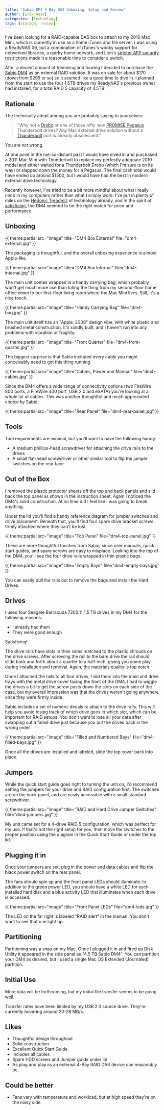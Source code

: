 ```yaml
---
title: 'Sabio DM4 4-Bay DAS Unboxing, Setup and Review'
author: [Erik Hess]
categories: [technology]
tags: [storage, review]
---
```

I've been looking for a RAID-capable DAS box to attach to my 2010 Mac Mini, which is currently in use as a home iTunes and file server. I was using a ReadyNAS X6, but a combination of iTunes's wonky support for networked libraries, a quirky home network, and Lion's [stricter AFP security restrictions][1] made it a reasonable time to consider a switch.

   [1]: http://www.readynas.com/forum/viewtopic.php?t=51033

After a decent amount of hemming and hawing I decided to purchase the [Sabio DM4][2] as an external RAID solution. It was on sale for about $170 (down from $299 or so) so it seemed like a good time to dive in. I planned from the start to use the four 1.5TB drives my ReadyNAS's previous owner had installed, for a total RAID 5 capacity of 4.5TB.

   [2]: http://www.amazon.com/gp/product/B003NXYO1W/ref=as_li_ss_tl?ie=UTF8&tag=theminbit-20&linkCode=as2&camp=217145&creative=399373&creativeASIN=B003NXYO1W (Sabio DM4)

## Rationale

The technically adept among you are probably saying to yourselves:

> "Why not a [Drobo][3] or one of those nifty new [PROMISE Pegasus][4] Thunderbolt drives? Any Mac external drive solution without a [Thunderbolt][5] port is already obsolescent."

   [3]: http://www.amazon.com/gp/product/B001CZ9ZEE/ref=as_li_ss_tl?ie=UTF8&tag=theminbit-20&linkCode=as2&camp=217145&creative=399369&creativeASIN=B001CZ9ZEE (Drobo 4-Bay)
   [4]: http://www.amazon.com/gp/product/B0055SE076/ref=as_li_ss_tl?ie=UTF8&tag=theminbit-20&linkCode=as2&camp=217145&creative=399373&creativeASIN=B0055SE076 (PROMISE Pegasus R4)
   [5]: http://www.apple.com/thunderbolt/

You are not wrong.

At one point in the not-so-distant past I would have dived in and purchased a 2011 Mac Mini with Thunderbolt to replace my perfectly adequate 2010 model and either waited for a Thunderbolt Drobo (which I'm sure is on its way) or slapped down the money for a Pegasus. The final cash total would have ended up around $1500, but I would have had the best in modern external drive technology.

Recently however, I've tried to be a bit more mindful about what I really _need_ in my computers rather than what I simply _want_. I've put in plenty of miles on the [Hedonic Treadmill][6] of technology already, and in the spirit of [satisficing][7], the DM4 seemed to be the right match for price and performance.

   [6]: http://en.wikipedia.org/wiki/Hedonic_treadmill
   [7]: http://en.wikipedia.org/wiki/Satisficing

## Unboxing

{{ theme:partial src="image" title="DM4 Box External" file="dm4-external.jpg" }}

The packaging is thoughtful, and the overall unboxing experience is almost Apple-like.

{{ theme:partial src="image" title="DM4 Box Internal" file="dm4-internal.jpg" }}

The main unit comes wrapped in a handy carrying bag, which probably won't get much more use than toting the thing from my second-floor home office down to our first-floor living room where the Mac Mini lives. Still, it's a nice touch.

{{ theme:partial src="image" title="Handy Carrying Bag" file="dm4-bag.jpg" }}

The main unit itself has an "Apple, 2008" design vibe, with white plastic and brushed metal construction. It's solidly built, and I haven't run into any problems with vibration or fragility.

{{ theme:partial src="image" title="Front Quarter" file="dm4-front-quarter.jpg" }}

The biggest surprise is that Sabio included every cable you might conceivably need to get this thing running.

{{ theme:partial src="image" title="Cables, Power and Manual" file="dm4-cables.jpg" }}

Since the DM4 offers a wide range of connectivity options (two FireWire 800 ports, a FireWire 400 port, USB 2.0 and eSATA) you're looking at a whole lot of cables. This was another thoughtful and much appreciated choice by Sabio.

{{ theme:partial src="image" title="Rear Panel" file="dm4-rear-panel.jpg" }}

## Tools

Tool requirements are minimal, but you'll want to have the following handy:

  * A medium phillips-head screwdriver for attaching the drive rails to the drives
  * A small flat-head screwdriver or other similar tool to flip the jumper switches on the rear face

## Out of the Box

I removed the plastic protector sheets off the top and back panels and slid back the top panel as shown in the instruction sheet. Again I noticed the DM4's solid construction. At no time did I feel like I was going to break anything.

Under the lid you'll find a handy reference diagram for jumper switches and drive placement. Beneath that, you'll find four spare drive bracket screws firmly attached where they can't be lost.

{{ theme:partial src="image" title="Top Panel" file="dm4-top-panel.jpg" }}

These are more thoughtful touches from Sabio, since user manuals, quick start guides, and spare screws are easy to misplace. Looking into the top of the DM4, you'll see the four drive rails wrapped in thin plastic bags.

{{ theme:partial src="image" title="Empty Bays" file="dm4-empty-bays.jpg" }}

You can easily pull the rails out to remove the bags and install the Hard Drives.

## Drives

I used four Seagate Barracuda 7200.11 1.5 TB drives in my DM4 for the following reasons:

  * I already had them
  * They were good enough

Satisficing!

The drive rails have slots in their sides matched to the plastic shrouds on the drive screws. After screwing the rail to the bare drive the rail should slide back and forth about a quarter to a half-inch, giving you some play during installation and removal. Again, the materials quality is top notch.

Once I attached the rails to all four drives, I slid them into the main unit drive trays with the metal drive cover facing the front of the DM4. I had to wiggle the drives a bit to get the screw posts down the slots on each side of the case, but my overall impression was that the drives weren't going anywhere once they were firmly inside.

Sabio includes a set of numeric decals to attach to the drive rails. This will help you avoid losing track of which drive goes in which slot, which can be important for RAID setups. You don't want to lose all your data after swapping out a failed drive just because you put the drives back in the wrong order.

{{ theme:partial src="image" title="Filled and Numbered Bays" file="dm4-filled-bays.jpg" }}

Once all the drives are installed and labeled, slide the top cover back into place.

## Jumpers

While the quick start guide goes right to turning the unit on, I'd recommend setting the jumpers for your drive and RAID configuration first. The switches are on the back panel, and are easily accessible with a small standard screwdriver.

{{ theme:partial src="image" title="RAID and Hard Drive Jumper Switches" file="dm4-jumpers.jpg" }}

My unit came set for a 4-drive RAID 5 configuration, which was perfect for my use. If that's not the right setup for you, then move the switches to the proper position using the diagram in the Quick Start Guide or under the top lid.

## Plugging it in

Once your jumpers are set, plug in the power and data cables and flip the black power switch on the rear panel.

The fans should spin up and the front panel LEDs should illuminate. In addition to the green power LED, you should have a white LED for each installed hard disk and a blue activity LED that illuminates when each drive is accessed.

{{ theme:partial src="image" title="Front Panel LEDs" file="dm4-leds.jpg" }} 

The LED on the far right is labeled "RAID alert" in the manual. You don't want to see that one light up.

## Partitioning

Partitioning was a snap on my Mac. Once I plugged it in and fired up Disk Utility it appeared in the side panel as "4.5 TB Sabio DM4". You can partition your DM4 as desired, but I used a single Mac OS Extended (Journaled) partition.

## Initial Use

More data will be forthcoming, but my initial file transfer seems to be going well.

Transfer rates have been limited by my USB 2.0 source drive. They're currently hovering around 20-28 MB/s.

## Likes

  * Thoughtful design throughout
  * Solid construction
  * Excellent Quick Start Guide
  * Includes all cables
  * Spare HDD screws and Jumper guide under lid
  * As plug and play as an external 4-Bay RAID DAS device can reasonably be.

## Could be better

  * Fans vary with temperature and workload, but at high speed they're on the noisy side
</ul>